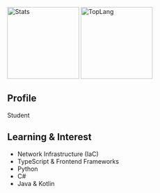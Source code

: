 <img alt="Stats" height="165px"
     src="https://github-readme-stats.vercel.app/api?username=quadseed&count_private=true&theme=slateorange&include_all_commits=true" />
     <img alt="TopLang" height="165px"
          src="https://github-readme-stats.vercel.app/api/top-langs/?username=quadseed&layout=compact&theme=slateorange" />

## Profile
 Student

## Learning & Interest
- Network Infrastructure (IaC)
- TypeScript & Frontend Frameworks
- Python
- C#
- Java & Kotlin
